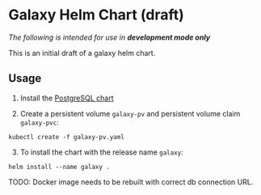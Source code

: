 # Galaxy Helm Chart (draft)

*The following is intended for use in* ***development mode only***

This is an initial draft of a galaxy helm chart.

## Usage

1. Install the [PostgreSQL chart](postgres)

2. Create a persistent volume `galaxy-pv` and persistent volume claim `galaxy-pvc`:
```
kubectl create -f galaxy-pv.yaml
```
3. To install the chart with the release name `galaxy`:
```
helm install --name galaxy .
```

TODO: Docker image needs to be rebuilt with correct db connection URL.
